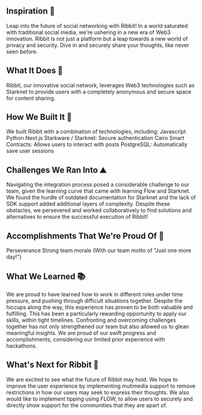 ## Inspiration 🐸
Leap into the future of social networking with Ribbit! In a world saturated with traditional social media, we're ushering in a new era of Web3 innovation. Ribbit is not just a platform but a leap towards a new world of privacy and security. Dive in and securely share your thoughts, like never seen before. 

## What It Does 🚀
Ribbit, our innovative social network, leverages Web3 technologies such as Starknet to provide users with a completely anonymous and secure space for content sharing.

## How We Built It 🔧
We built Ribbit with a combination of technologies, including:
 Javascript
 Python
 Next.js
 Starkware / Starknet: Secure authentication
 Cairo Smart Contracts: Allows users to interact with posts
 PostgreSQL: Automatically save user sessions

## Challenges We Ran Into ⛰️
Navigating the integration process posed a considerable challenge to our team, given the learning curve that came with learning Flow and Starknet. We found the hurdle of outdated documentation for Starknet and the lack of SDK support added additional layers of complexity.
Despite these obstacles, we persevered and worked collaboratively to find solutions and alternatives to ensure the successful execution of Ribbit!

## Accomplishments That We're Proud Of 💪
 Perseverance
 Strong team morale (With our team motto of "Just one more day!")

## What We Learned 📚
We are proud to have learned how to work in different roles under time pressure, and pushing through difficult situations together. Despite the hiccups along the way, this experience has proven to be both valuable and fulfilling. This has been a particularly rewarding opportunity to apply our skills, within tight timelines. Confronting and overcoming challenges together has not only strengthened our team but also allowed us to glean meaningful insights. We are proud of our swift progress and accomplishments, considering our limited prior experience with hackathons.

## What's Next for Ribbit 🔮
We are excited to see what the future of Ribbit may hold. We hope to improve the user experience by implementing mutimedia support to remove restrictions in how our users may seek to express their thoughts. We also would like to implement tipping using FLOW, to allow users to securely and directly show support for the communities that they are apart of.
